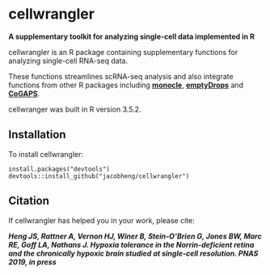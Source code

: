 # cellwrangler
**A supplementary toolkit for analyzing single-cell data implemented in R**

cellwrangler is an R package containing supplementary functions for analyzing single-cell RNA-seq data.

These functions streamlines scRNA-seq analysis and also integrate functions from other R packages  including [**monocle**](https://github.com/cole-trapnell-lab/monocle-release), [**emptyDrops**](https://github.com/MarioniLab/EmptyDrops2017) and [**CoGAPS**](https://github.com/FertigLab/CoGAPS).

cellwranger was built in R version 3.5.2.

## Installation

To install cellwrangler:

```
install.packages("devtools")
devtools::install_github("jacobheng/cellwrangler")
```
## Citation

If cellwrangler has helped you in your work, please cite: 

***Heng JS, Rattner A, Vernon HJ, Winer B, Stein-O’Brien G, Jones BW, Marc RE, Goff LA, Nathans J. Hypoxia tolerance in the Norrin-deficient retina and the chronically hypoxic brain studied at single-cell resolution. PNAS 2019, in press***



